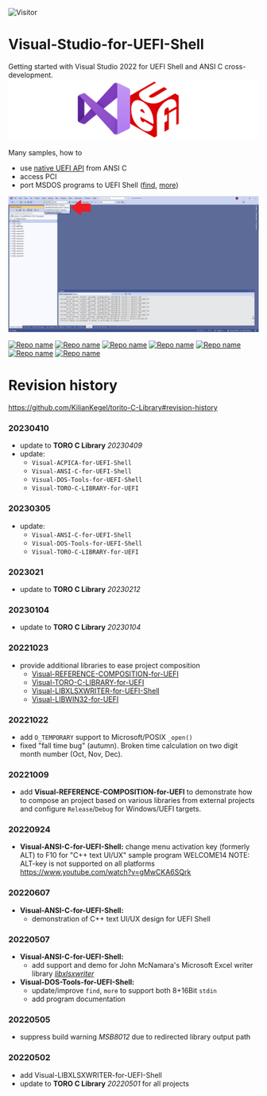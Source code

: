 ![Visitor](https://visitor-badge.laobi.icu/badge?page_id=KilianKegel.kiliankegel)
# Visual-Studio-for-UEFI-Shell
Getting started with Visual Studio 2022 for UEFI Shell and ANSI C cross-development.
![visualUefi](visualUefiWide.png)

Many samples, how to 
* use [native UEFI API](https://uefi.org/sites/default/files/resources/UEFI_Spec_2_7.pdf) from ANSI C
* access PCI
* port MSDOS programs to UEFI Shell ([find](https://github.com/KilianKegel/Visual-DOS-Tools-for-UEFI-Shell/blob/master/find/main.c), [more](https://github.com/KilianKegel/Visual-DOS-Tools-for-UEFI-Shell/blob/master/more/main.c))

![C](https://github.com/KilianKegel/Visual-ANSI-C-for-UEFI-Shell/blob/master/CfgMgr.png)

[![Repo name](https://github-readme-stats.vercel.app/api/pin/?username=KilianKegel&repo=Visual-ANSI-C-for-UEFI-Shell#visual-ansi-c-for-uefi-shell)](https://github.com/KilianKegel/Visual-ANSI-C-for-UEFI-Shell#visual-ansi-c-for-uefi-shell)
[![Repo name](https://github-readme-stats.vercel.app/api/pin/?username=KilianKegel&repo=Visual-DOS-Tools-for-UEFI-Shell)](https://github.com/KilianKegel/Visual-DOS-Tools-for-UEFI-Shell)
[![Repo name](https://github-readme-stats.vercel.app/api/pin/?username=KilianKegel&repo=Visual-ACPICA-for-UEFI-Shell)](https://github.com/KilianKegel/Visual-ACPICA-for-UEFI-Shell)
[![Repo name](https://github-readme-stats.vercel.app/api/pin/?username=KilianKegel&repo=Visual-TORO-C-LIBRARY-for-UEFI)](https://github.com/KilianKegel/Visual-TORO-C-LIBRARY-for-UEFI)
[![Repo name](https://github-readme-stats.vercel.app/api/pin/?username=KilianKegel&repo=Visual-LIBXLSXWRITER-for-UEFI-Shell)](https://github.com/KilianKegel/Visual-LIBXLSXWRITER-for-UEFI-Shell)
[![Repo name](https://github-readme-stats.vercel.app/api/pin/?username=KilianKegel&repo=Visual-LIBWIN32-for-UEFI)](https://github.com/KilianKegel/Visual-LIBWIN32-for-UEFI)
[![Repo name](https://github-readme-stats.vercel.app/api/pin/?username=KilianKegel&repo=Visual-HWTools-for-UEFI-Shell)](https://github.com/KilianKegel/Visual-HWTools-for-UEFI-Shell)

# Revision history
https://github.com/KilianKegel/torito-C-Library#revision-history
### 20230410
* update to **TORO C Library** *20230409*
* update:
    * `Visual-ACPICA-for-UEFI-Shell`
    * `Visual-ANSI-C-for-UEFI-Shell`
    * `Visual-DOS-Tools-for-UEFI-Shell`
    * `Visual-TORO-C-LIBRARY-for-UEFI`
### 20230305
* update:
    * `Visual-ANSI-C-for-UEFI-Shell`
    * `Visual-DOS-Tools-for-UEFI-Shell`
    * `Visual-TORO-C-LIBRARY-for-UEFI`
### 2023021
* update to **TORO C Library** *20230212*
### 20230104
* update to **TORO C Library** *20230104*
### 20221023
* provide additional libraries to ease project composition
    * [Visual-REFERENCE-COMPOSITION-for-UEFI](https://github.com/KilianKegel/Visual-Studio-for-UEFI-Shell/tree/master/Visual-REFERENCE-COMPOSITION-for-UEFI)
    * [Visual-TORO-C-LIBRARY-for-UEFI](https://github.com/KilianKegel/Visual-TORO-C-LIBRARY-for-UEFI)
    * [Visual-LIBXLSXWRITER-for-UEFI-Shell](https://github.com/KilianKegel/Visual-LIBXLSXWRITER-for-UEFI-Shell)
    * [Visual-LIBWIN32-for-UEFI](https://github.com/KilianKegel/Visual-LIBWIN32-for-UEFI)
### 20221022
* add `O_TEMPORARY` support to Microsoft/POSIX `_open()`
* fixed "fall time bug" (autumn). Broken time calculation on 
  two digit month number (Oct, Nov, Dec).
### 20221009
*   add **Visual-REFERENCE-COMPOSITION-for-UEFI** to demonstrate how to compose an project 
	based on various libraries from external projects and configure
	`Release`/`Debug` for Windows/UEFI targets.
### 20220924
*   **Visual-ANSI-C-for-UEFI-Shell:** 
    change menu activation key (formerly ALT) to F10  for "C++ text UI/UX" sample program WELCOME14
    NOTE: ALT-key is not supported on all platforms https://www.youtube.com/watch?v=gMwCKA6SQrk
### 20220607
* **Visual-ANSI-C-for-UEFI-Shell:** 
	- demonstration of C++ text UI/UX design for UEFI Shell
### 20220507
* **Visual-ANSI-C-for-UEFI-Shell:** 
	- add support and demo for John McNamara's Microsoft Excel writer library [*libxlsxwriter*](https://github.com/jmcnamara/libxlsxwriter#libxlsxwriter)
* **Visual-DOS-Tools-for-UEFI-Shell:** 
	- update/improve `find`, `more` to support both 8+16Bit `stdin`
	- add program documentation

### 20220505
* suppress build warning *MSB8012* due to redirected library output path

### 20220502
* add  Visual-LIBXLSXWRITER-for-UEFI-Shell
* update to **TORO C Library** *20220501* for all projects
